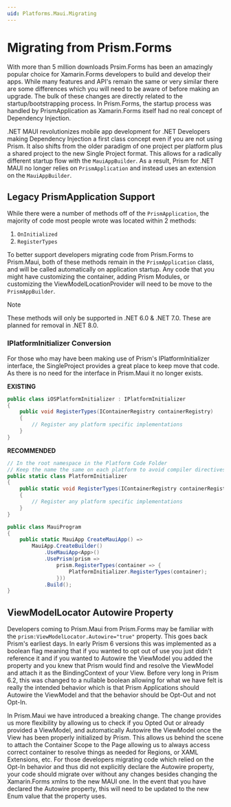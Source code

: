 ```yaml
---
uid: Platforms.Maui.Migrating
---
```


# Migrating from Prism.Forms

With more than 5 million downloads Prsim.Forms has been an amazingly popular choice for Xamarin.Forms developers to build and develop their apps. While many features and API's remain the same or very similar there are some differences which you will need to be aware of before making an upgrade. The bulk of these changes are directly related to the startup/bootstrapping process. In Prism.Forms, the startup process was handled by PrismApplication as Xamarin.Forms itself had no real concept of Dependency Injection. 

.NET MAUI revolutionizes mobile app development for .NET Developers making Dependency Injection a first class concept even if you are not using Prism. It also shifts from the older paradigm of one project per platform plus a shared project to the new Single Project format. This allows for a radically different startup flow with the `MauiAppBuilder`. As a result, Prism for .NET MAUI no longer relies on `PrismApplication` and instead uses an extension on the `MauiAppBuilder`.

## Legacy PrismApplication Support

While there were a number of methods off of the `PrismApplication`, the majority of code most people wrote was located within 2 methods:

1. `OnInitialized`
2. `RegisterTypes`

To better support developers migrating code from Prism.Forms to Prism.Maui, both of these methods remain in the `PrismApplication` class, and will be called automatically on application startup. Any code that you might have customizing the container, adding Prism Modules, or customizing the ViewModelLocationProvider will need to be move to the `PrismAppBuilder`.

> [!Note]
> These methods will only be supported in .NET 6.0 & .NET 7.0. These are planned for removal in .NET 8.0.

### IPlatformInitializer Conversion

For those who may have been making use of Prism's IPlatformInitializer interface, the SingleProject provides a great place to keep move that code. As there is no need for the interface in Prism.Maui it no longer exists.

**EXISTING**
```cs
public class iOSPlatformInitializer : IPlatformInitializer
{
    public void RegisterTypes(IContainerRegistry containerRegistry)
    {
        // Register any platform specific implementations
    }
}
```

**RECOMMENDED**
```cs
// In the root namespace in the Platform Code Folder
// Keep the name the same on each platform to avoid compiler directives
public static class PlatformInitializer
{
    public static void RegisterTypes(IContainerRegistry containerRegistry)
    {
        // Register any platform specific implementations
    }
}

public class MauiProgram
{
    public static MauiApp CreateMauiApp() =>
        MauiApp.CreateBuilder()
            .UseMauiApp<App>()
            .UsePrism(prism =>
                prism.RegisterTypes(container => {
                    PlatformInitializer.RegisterTypes(container);
                }))
            .Build();
}
```

## ViewModelLocator Autowire Property

Developers coming to Prism.Maui from Prism.Forms may be familiar with the `prism:ViewModelLocator.Autowire="true"` property. This goes back Prism's earliest days. In early Prism 6 versions this was implemented as a boolean flag meaning that if you wanted to opt out of use you just didn't reference it and if you wanted to Autowire the ViewModel you added the property and you knew that Prism would find and resolve the ViewModel and attach it as the BindingContext of your View. Before very long in Prism 6.2, this was changed to a nullable boolean allowing for what we have felt is really the intended behavior which is that Prism Applications should Autowire the ViewModel and that the behavior should be Opt-Out and not Opt-In.

In Prism.Maui we have introduced a breaking change. The change provides us more flexibility by allowing us to check if you Opted Out or already provided a ViewModel, and automatically Autowire the ViewModel once the View has been properly initialized by Prism. This allows us behind the scene to attach the Container Scope to the Page allowing us to always access correct container to resolve things as needed for Regions, or XAML Extensions, etc. For those developers migrating code which relied on the Opt-In behavior and thus did not explicitly declare the Autowire property, your code should migrate over without any changes besides changing the Xamarin.Forms xmlns to the new MAUI one. In the event that you have declared the Autowire property, this will need to be updated to the new Enum value that the property uses.
